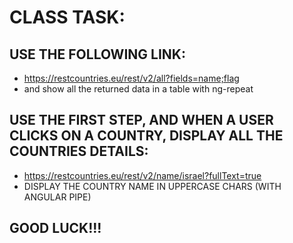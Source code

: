 # CLASS TASK:

## USE THE FOLLOWING LINK:
* https://restcountries.eu/rest/v2/all?fields=name;flag
* and show all the returned data in a table with ng-repeat


## USE THE FIRST STEP, AND WHEN A USER CLICKS ON A COUNTRY, DISPLAY ALL THE COUNTRIES DETAILS:
* https://restcountries.eu/rest/v2/name/israel?fullText=true
* DISPLAY THE COUNTRY NAME IN UPPERCASE CHARS (WITH ANGULAR PIPE)
## GOOD LUCK!!!
